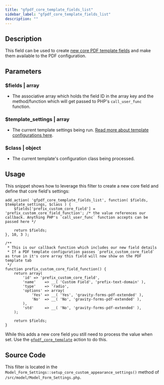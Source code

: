 ```yaml
---
title: "gfpdf_core_template_fields_list"
sidebar_label: "gfpdf_core_template_fields_list"
description: ""
---
```


## Description 

This field can be used to create [new core PDF template fields](../template-configuration-and-image.md#core-fields) and make them available to the PDF configuration.

## Parameters 

### $fields | array
*  The associative array which holds the field ID in the array key and the method/function which will get passed to PHP's `call_user_func` function. 

### $template_settings | array
*  The current template settings being run. [Read more about template configurations here](../template-configuration-and-image.md#core-fields).

### $class | object
*  The current template's configuration class being processed.

## Usage 

This snippet shows how to leverage this filter to create a new core field and define that core field's settings:

```
add_action( 'gfpdf_core_template_fields_list', function( $fields, $template_settings, $class ) {
	$fields['prefix_custom_core_field'] = 'prefix_custom_core_field_function'; /* the value references our callback. Anything PHP's `call_user_func` function accepts can be passed here */

	return $fields;
}, 10, 3 );

/**
 * This is our callback function which includes our new field details
 * If a PDF template configuration passes `prefix_custom_core_field` as true in it's core array this field will now show on the PDF template tab
 */
function prefix_custom_core_field_function() {
	return array(
		'id' => 'prefix_custom_core_field',
		'name'    => __( 'Custom Field', 'prefix-text-domain' ),
		'type'    => 'radio',
		'options' => array(
			'Yes' => __( 'Yes', 'gravity-forms-pdf-extended' ),
			'No'  => __( 'No', 'gravity-forms-pdf-extended' ),
		),
		'std'     => __( 'No', 'gravity-forms-pdf-extended' ),
	);

	return $fields;
}
```

While this adds a new core field you still need to process the value when set. Use the [`gfpdf_core_template`](gfpdf_core_template_fields_list.md) action to do this. 

## Source Code 

This filter is located in the `Model_Form_Settings::setup_core_custom_appearance_settings()` method of `/src/model/Model_Form_Settings.php`.